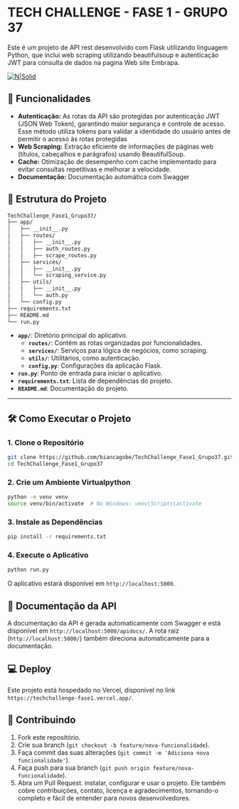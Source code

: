 # TECH CHALLENGE - FASE 1 - GRUPO 37

Este é um projeto de API rest desenvolvido com Flask utilizando linguagem Python, que inclui web scraping utilizando beautifulsoup e autenticação JWT para consulta de dados na pagina Web site Embrapa.

[![N|Solid](https://seeklogo.com/images/E/Embrapa-logo-3C71B11BFE-seeklogo.com.png)](http://vitibrasil.cnpuv.embrapa.br/index.php?opcao=opt_06)

## 🚀 Funcionalidades

- **Autenticação:** As rotas da API são protegidas por autenticação JWT (JSON Web Token), garantindo maior segurança e controle de acesso. Esse método utiliza tokens para validar a identidade do usuário antes de permitir o acesso às rotas protegidas
- **Web Scraping:** Extração eficiente de informações de páginas web (títulos, cabeçalhos e parágrafos) usando BeautifulSoup.
- **Cache:** Otimização de desempenho com cache implementado para evitar consultas repetitivas e melhorar a velocidade.
- **Documentação:** Documentação automática com Swagger

## 📁 Estrutura do Projeto

```bash
TechChallenge_Fase1_Grupo37/
├── app/
│   ├── __init__.py
│   ├── routes/
│   │   ├── __init__.py
│   │   ├── auth_routes.py
│   │   ├── scrape_routes.py
│   ├── services/
│   │   ├── __init__.py
│   │   └── scraping_service.py
│   ├── utils/
│   │   ├── __init__.py
│   │   └── auth.py
│   └── config.py
├── requirements.txt
├── README.md
└── run.py
```

- **`app/`**: Diretório principal do aplicativo.
  - **`routes/`**: Contém as rotas organizadas por funcionalidades.
  - **`services/`**: Serviços para lógica de negócios, como scraping.
  - **`utils/`**: Utilitários, como autenticação.
  - **`config.py`**: Configurações da aplicação Flask.
- **`run.py`**: Ponto de entrada para iniciar o aplicativo.
- **`requirements.txt`**: Lista de dependências do projeto.
- **`README.md`**: Documentação do projeto.
---

## 🛠️ Como Executar o Projeto

### 1. Clone o Repositório

```bash
git clone https://github.com/biancagobe/TechChallenge_Fase1_Grupo37.git
cd TechChallenge_Fase1_Grupo37
```

### 2. Crie um Ambiente Virtualpython

```bash
python -m venv venv
source venv/bin/activate  # No Windows: venv\Scripts\activate
```

### 3. Instale as Dependências

```bash
pip install -r requirements.txt
```

### 4. Execute o Aplicativo

```bash
python run.py
```

O aplicativo estará disponível em `http://localhost:5000`.

## 📖 Documentação da API

A documentação da API é gerada automaticamente com Swagger e está disponível em `http://localhost:5000/apidocs/`. A rota raiz (`http://localhost:5000/`) também direciona automaticamente para a documentação.

## 💻 Deploy

Este projeto está hospedado no Vercel, disponível no link `https://techchallenge-fase1.vercel.app/`.

## 🤝 Contribuindo

1. Fork este repositório.
2. Crie sua branch (`git checkout -b feature/nova-funcionalidade`).
3. Faça commit das suas alterações (`git commit -m 'Adiciona nova funcionalidade'`).
4. Faça push para sua branch (`git push origin feature/nova-funcionalidade`).
5. Abra um Pull Request.
instalar, configurar e usar o projeto. Ele também cobre contribuições, contato, licença e agradecimentos, tornando-o completo e fácil de entender para novos desenvolvedores.
